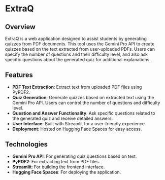 # ExtraQ

## Overview

ExtraQ is a web application designed to assist students by generating quizzes from PDF documents. This tool uses the Gemini Pro API to create quizzes based on the text extracted from user-uploaded PDFs. Users can specify the number of questions and their difficulty level, and also ask specific questions about the generated quiz for additional explanations.

## Features

- **PDF Text Extraction**: Extract text from uploaded PDF files using PyPDF2.
- **Quiz Generation**: Generate quizzes based on extracted text using the Gemini Pro API. Users can control the number of questions and difficulty level.
- **Question and Answer Functionality**: Ask specific questions related to the generated quiz and receive detailed answers.
- **User Interface**: Built with Streamlit for a user-friendly experience.
- **Deployment**: Hosted on Hugging Face Spaces for easy access.

## Technologies

- **Gemini Pro API**: For generating quiz questions based on text.
- **PyPDF2**: For extracting text from PDF files.
- **Streamlit**: For building the frontend interface.
- **Hugging Face Spaces**: For deploying the application.
